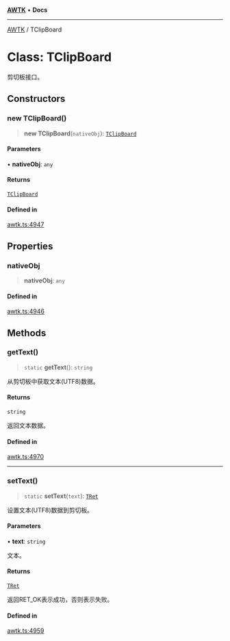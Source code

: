 [**AWTK**](../README.md) • **Docs**

***

[AWTK](../globals.md) / TClipBoard

# Class: TClipBoard

剪切板接口。

## Constructors

### new TClipBoard()

> **new TClipBoard**(`nativeObj`): [`TClipBoard`](TClipBoard.md)

#### Parameters

• **nativeObj**: `any`

#### Returns

[`TClipBoard`](TClipBoard.md)

#### Defined in

[awtk.ts:4947](https://github.com/zlgopen/awtk-binding/blob/1e0945ae06a2e3b3a4ad0ffa625288088a8ac5d4/tools/code_gen/js/output/awtk.ts#L4947)

## Properties

### nativeObj

> **nativeObj**: `any`

#### Defined in

[awtk.ts:4946](https://github.com/zlgopen/awtk-binding/blob/1e0945ae06a2e3b3a4ad0ffa625288088a8ac5d4/tools/code_gen/js/output/awtk.ts#L4946)

## Methods

### getText()

> `static` **getText**(): `string`

从剪切板中获取文本(UTF8)数据。

#### Returns

`string`

返回文本数据。

#### Defined in

[awtk.ts:4970](https://github.com/zlgopen/awtk-binding/blob/1e0945ae06a2e3b3a4ad0ffa625288088a8ac5d4/tools/code_gen/js/output/awtk.ts#L4970)

***

### setText()

> `static` **setText**(`text`): [`TRet`](../enumerations/TRet.md)

设置文本(UTF8)数据到剪切板。

#### Parameters

• **text**: `string`

文本。

#### Returns

[`TRet`](../enumerations/TRet.md)

返回RET_OK表示成功，否则表示失败。

#### Defined in

[awtk.ts:4959](https://github.com/zlgopen/awtk-binding/blob/1e0945ae06a2e3b3a4ad0ffa625288088a8ac5d4/tools/code_gen/js/output/awtk.ts#L4959)
